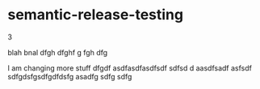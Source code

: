 # semantic-release-testing

3

blah bnal
dfgh 
 dfghf g
fgh
dfg

I am changing more stuff dfgdf asdfasdfasdfsdf sdfsd d
aasdfsadf asfsdf sdfgdsfgsdfgdfdsfg asadfg sdfg  sdfg